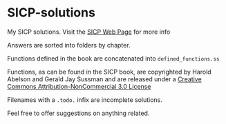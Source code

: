 SICP-solutions
==============

My SICP solutions. Visit the [SICP Web Page](http://mitpress.mit.edu/sicp/) for more info

Answers are sorted into folders by chapter.

Functions defined in the book are concatenated into `defined_functions.ss`

Functions, as can be found in the SICP book, are copyrighted by
Harold Abelson and Gerald Jay Sussman and are released under
a [Creative Commons Attribution-NonCommercial 3.0 License](http://creativecommons.org/licenses/by-nc/3.0/)

Filenames with a `.todo.` infix are incomplete solutions.

Feel free to offer suggestions on anything related.

